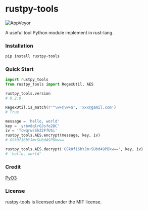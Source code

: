 # rustpy-tools

![AppVeyor](https://img.shields.io/badge/build-passing-brightgreen)

A useful tool Python module implement in rust-lang.  

### Installation
```bash
pip install rustpy-tools
```

### Quick Start

```python
import rustpy_tools
from rustpy_tools import RegexUtil, AES

rustpy_tools.version
# 0.2.0

RegexUtil.is_match(r'^\w+@\w+$', 'xxx@gamil.com')
# True

message = 'hello, world'
key = 'yrbv8qlrGJsfo28C'
iv = 'TcwqrwsShZ2FfUSi'
rustpy_tools.AES.encrypt(message, key, iv)
# GSk0f16bYJm+SUbd49PBkw==

rustpy_tools.AES.decrypt('GSk0f16bYJm+SUbd49PBkw==', key, iv)
# 'hello, world'
```

### Credit
[PyO3](https://github.com/PyO3)

### License
rustpy-tools is licensed under the MIT license.
